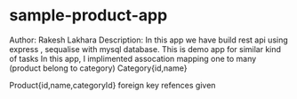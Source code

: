 # sample-product-app

Author: Rakesh Lakhara
Description: In this app we have build rest api using express , sequalise with mysql database.
This is demo app for similar kind of tasks
In this app, I implimented assocation mapping one to many (product belong to category)
Category{id,name}

Product{id,name,categoryId} foreign key refences given
